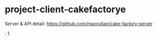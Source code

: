 # project-client-cakefactorye

Server & API detail:
https://github.com/maorutian/cake-factory-server

:
1.